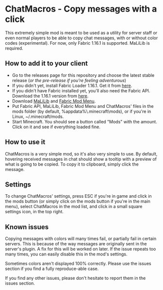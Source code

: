 # ChatMacros - Copy messages with a click

This extremely simple mod is meant to be used as a utility for server staff or even normal players to be able to copy chat messages, with or without color codes (experimental). For now, only Fabric 1.16.1 is supported. MaLiLib is required. 

## How to add it to your client
- Go to the releases page for this repository and choose the latest stable release (*or the pre-release if you're feeling adventurous*)
- If you didn't yet, install Fabric Loader 1.16.1. Get it from [here](https://fabricmc.net/use/).
- If you didn't have Fabric installed yet, you'll also need the Fabric API. Download the 1.16.1 version from [here](https://www.curseforge.com/minecraft/mc-mods/fabric-api).
- Download [MaLiLib](https://www.curseforge.com/minecraft/mc-mods/malilib) and [Fabric Mod Menu](https://www.curseforge.com/minecraft/mc-mods/modmenu).
- Put Fabric API, MaLiLib, Fabric Mod Menu and ChatMacros' files in the mods folder (by default, %appdata%\\.minecraft\\mods), or if you're in Linux, ~/.minecraft/mods.
- Start Minecraft. You should see a button called "Mods" with the amount. Click on it and see if everything loaded fine.

## How to use it
ChatMacros is a very simple mod, so it's also very simple to use. By default, hovering received messages in chat should show a tooltip with a preview of what is going to be copied. To copy it to clipboard, simply click the message.

## Settings
To change ChatMacros' settings, press ESC if you're in game and click in the mods button (or simply click on the mods button if you're in the main menu), select ChatMacros in the mod list, and click in a small square settings icon, in the top right.

## Known issues
Copying messages with colors will many times fail, or partially fail in certain servers. This is because of the way messages are originally sent in the server's plugin. A fix for this will be worked on later. If the issue repeats too many times, you can easily disable this in the mod's settings.

Sometimes colors aren't displayed 100% correctly. Please use the issues section if you find a fully reproduce-able case.

If you find any other issues, please don't hesitate to report them in the issues section.
